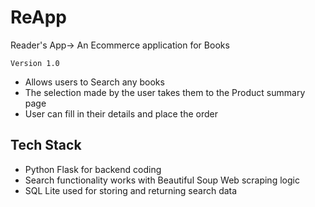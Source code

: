 # ReApp
Reader's App-> An Ecommerce application for Books

`Version 1.0`
* Allows users to Search any books
* The selection made by the user takes them to the Product summary page
* User can fill in their details and place the order

## Tech Stack
* Python Flask for backend coding
* Search functionality works with Beautiful Soup Web scraping logic
* SQL Lite used for storing and returning search data
